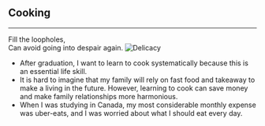 ## Cooking
---

Fill the loopholes,<br>
Can avoid going into despair again.
![Delicacy](SpringRoll.jpg)

* After graduation, I want to learn to cook systematically because this is an essential life skill.
* It is hard to imagine that my family will rely on fast food and takeaway to make a living in the future. However, learning to cook can save money and make family relationships more harmonious.
* When I was studying in Canada, my most considerable monthly expense was uber-eats, and I was worried about what I should eat every day.